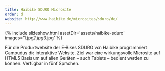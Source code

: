 ```yaml
---
title: Haibike SDURO Microsite
order: d
website: http://www.haibike.de/microsites/sduro/de/
---
```


{% include slideshow.html assetDir='assets/haibike-sduro' images='1.jpg*2.jpg*3.jpg' %}

Für die Produktwebsite der E-Bikes SDURO von Haibike programmiert Campudus die interaktive Website. Ziel war eine wirkungsvolle Microsite auf HTML5 Basis um auf allen Geräten – auch Tablets – bedient werden zu können. Verfügbar in fünf Sprachen.
